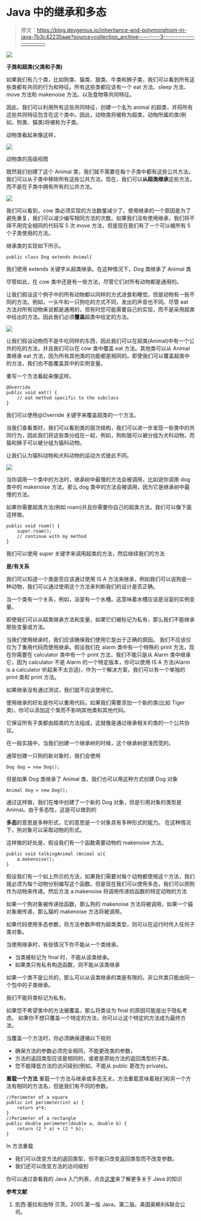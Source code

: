 # Java 中的继承和多态

> 原文：<https://blog.devgenius.io/inheritance-and-polymorphism-in-java-7b3c42235aae?source=collection_archive---------3----------------------->

![](img/3ee095a1acbcd811f5f92de22cf5a596.png)

**子类和超类(父类和子类)**

如果我们有几个类，比如狗类、猫类、狼类、牛类和狮子类，我们可以看到所有这些类都有共同的行为和特征。所有这些类都应该有一个 eat 方法、sleep 方法、move 方法和 makenoise 方法。以及食物等共同特征。

因此，我们可以利用所有这些共同特征，创建一个名为 animal 的超类，并将所有这些共同特征包含在这个类中。因此，动物类将被称为超类，动物所属的类(例如，狗类、猫类)将被称为子类。

动物类看起来像这样，

![](img/841b3dfe478125956b6cf39b489bcc3a.png)

动物类的高级视图

既然我们创建了这个 Animal 类，我们就不需要在每个子类中都有这些公共方法。我们可以从子类中移除所有这些公共方法。现在，我们可以**从超类继承**这些方法，而不是在子类中拥有所有的公共方法。

![](img/8a03a27394c5eedf9de1cb2b28799ac2.png)

我们可以看到，cow 类必须实现的方法数量减少了。使用继承的一个原因是为了避免重复，我们可以减少编写相同方法的次数。如果我们没有使用继承，我们将不得不用完全相同的代码写 5 次 move 方法，但是现在我们有了一个可以被所有 5 个子类使用的方法。

继承类的实现如下所示。

```
public class Dog extends Animal{
```

我们使用 extends 关键字从超类继承。在这种情况下，Dog 类继承了 Animal 类

尽管如此，在 cow 类中还是有一些方法，尽管它们对所有动物都是通用的。

让我们假设这个例子中的所有动物都以同样的方式进食和睡觉。但是动物有一些不同的方法。例如，一头牛和一只狗吃的方式不同，发出的声音也不同。尽管 eat 方法对所有动物来说都是通用的，但有时您可能需要自己的实现，而不是采用超类中给出的方法。因此我们必须**覆盖**超类中给定的方法。

![](img/e971fae15a60644ed2d4790b3bfa10b7.png)

让我们假设动物而不是牛吃同样的东西，因此我们可以在超类(Animal)中有一个公共的吃的方法，并且我们可以在 cow 类中覆盖 eat 方法。其他类可以从 Animal 类继承 eat 方法，因为所有其他类的功能都是相同的。即使我们可以覆盖超类中的方法，我们也不能覆盖其中的实例变量。

重写一个方法看起来像这样。

```
@Override
public void eat() {
    // eat method specific to the subclass
}
```

我们可以使用@Override 关键字来覆盖超类的一个方法。

当我们查看类时，我们可以看到类的层次结构，我们可以进一步发现一些类中的共同行为，因此我们将这些类分组在一起，例如，狗和狼可以被分组为犬科动物，而猫和狮子可以被分组为猫科动物。

让我们认为猫科动物和犬科动物的运动方式彼此不同。

![](img/4a044a9a70d4a43a512b77f74c9f8a27.png)

当你调用一个类中的方法时，继承树中最慢的方法会被调用，比如说你调用 dog 类中的 makenoise 方法，那么 dog 类中的方法会被调用，因为它是继承树中最慢的方法。

如果你需要超类方法(例如 roam)并且你需要你自己的超类方法，我们可以像下面这样做。

```
public void roam() {
    super.roam();
    // continue with my method
}
```

我们可以使用 super 关键字来调用超类的方法，然后继续我们的方法

**是/有关系**

我们可以知道一个类是否应该通过使用 IS A 方法来继承，例如我们可以说狗是一种动物，我们可以通过使用这个方法来判断我们的设计是否正确。

当一个类有一个关系，例如，浴室有一个水槽。这意味着水槽应该是浴室的实例变量。

即使我们可以从超类继承方法和变量，如果它们被标记为私有，那么我们不能继承那些变量或方法。

当我们使用继承时，我们应该确保我们使用它是出于正确的原因。
我们不应该仅仅为了重用代码而使用继承。假设我们在 alarm 类中有一个特殊的 print 方法，现在你需要在 calculator 类中有一个 print 方法，我们不能只是从 Alarm 类中继承它，因为 calculator 不是 Alarm 的一个特定版本，你可以使用 IS A 方法(Alarm is a calculator 听起来不太合适)，作为一个解决方案，我们可以有一个单独的 print 类和 print 方法。

如果继承没有通过测试，我们就不应该使用它。

使用继承的好处是你可以重用代码，如果我们需要添加一个新的类(比如 Tiger 类)，你可以添加这个类而不影响其他类和其他代码。

它保证所有子类都由超类的方法组成，这就像是通过继承相关的类的一个公共协议。

在一般实践中，当我们创建一个继承树的时候，这个继承树是浅而宽的。

通常创建一只狗的新对象时，我们会使用

```
Dog dog = new Dog();
```

但是如果 Dog 类继承了 Animal 类，我们也可以用这种方式创建 Dog 对象

```
Animal dog = new Dog();
```

通过这样做，我们在堆中创建了一个新的 Dog 对象，但是引用对象的类型是 Animal。由于多态性，这是可以做到的

**多态**的意思是多种形式，它的意思是一个对象具有多种形式的能力。
在这种情况下，狗对象可以采取动物的形式。

这样做的好处是，假设我们有一个函数需要动物的 makenoise 方法。

```
public void talkingAnimal (Animal a){
    a.makenoise();
}
```

假设我们有一个如上所示的方法，如果我们需要对每个动物都使用这个方法，我们就必须为每个动物分别编写这个函数。但是现在我们可以使用多态，我们可以把狗作为动物来传递。然后方法 a.makenoise 将调用传递给函数的特定动物的方法

如果一个狗对象被传递给函数，那么狗的 makenoise 方法将被调用，如果一个猫对象被传递，那么猫的 makenoise 方法将被调用。

如果代码使用多态参数，将方法参数声明为超类类型，则可以在运行时传入任何子类对象。

当使用继承时，有些情况下你不能从一个类继承。

*   当类被标记为 final 时，不能从该类继承。
*   如果类只有私有构造函数，则不能从该类继承

如果一个类不是公共的，那么可以从该类继承的类是有限的。非公共类只能由同一个包中的子类继承。

我们不能将类标记为私有。

如果您不希望类中的方法被覆盖，那么将类设为 final 的原因可能是出于隐私考虑。
如果你不想只覆盖一个特定的方法，你可以让这个特定的方法成为最终方法。

当覆盖一个方法时，你必须确保遵循以下规则

*   确保方法的参数必须完全相同，不能更改类的参数，
*   方法的返回类型应该是相同的，或者是原始方法的返回类型的子类。
*   您不能降低方法的访问级别(例如，不能从 public 更改为 private)。

**重载一个方法** 重载一个方法与继承或多态无关。方法重载意味着我们和另一个方法有相同的方法名，但是我们有不同的参数。

```
//Perimeter of a square
public int perimeter(int a) {
    return a*4;
}
//Perimeter of a rectangle
public double perimeter(double a, double b) {
    return (2 * a) + (2 * b);
}
```

In 方法重载

*   我们可以改变方法的返回类型，但不能只改变返回类型而不改变参数。
*   我们还可以改变方法的访问级别

你可以通过查看我的 Java 入门列表，点击[这里](https://medium.com/@shashane.ranasinghe/list/introduction-to-java-9eb6c894d19c)来了解更多关于 Java 的知识

**参考文献**

1.  凯西·塞拉和伯特·贝茨。2005.第一版 Java，第二版。美国奥赖利&联合公司。
